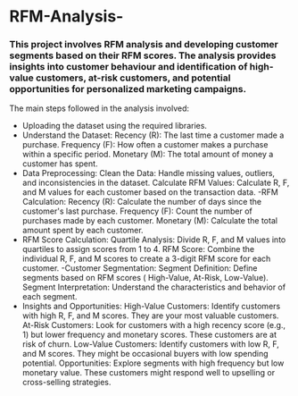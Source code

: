 # RFM-Analysis-
### This project involves RFM analysis and developing customer segments based on their RFM scores. The analysis provides insights into customer behaviour and identification of high-value customers, at-risk customers, and potential opportunities for personalized marketing campaigns.
The main steps followed in the analysis involved:
- Uploading the dataset using the required libraries.
- Understand the Dataset:
  Recency (R): The last time a customer made a purchase.
Frequency (F): How often a customer makes a purchase within a specific period.
Monetary (M): The total amount of money a customer has spent.
-  Data Preprocessing:
Clean the Data: Handle missing values, outliers, and inconsistencies in the dataset.
Calculate RFM Values: Calculate R, F, and M values for each customer based on the transaction data.
-RFM Calculation:
Recency (R): Calculate the number of days since the customer's last purchase.
Frequency (F): Count the number of purchases made by each customer.
Monetary (M): Calculate the total amount spent by each customer.
- RFM Score Calculation:
Quartile Analysis: Divide R, F, and M values into quartiles to assign scores from 1 to 4.
RFM Score: Combine the individual R, F, and M scores to create a 3-digit RFM score for each customer.
-Customer Segmentation:
Segment Definition: Define segments based on RFM scores ( High-Value, At-Risk, Low-Value).
Segment Interpretation: Understand the characteristics and behavior of each segment.
- Insights and Opportunities:
High-Value Customers: Identify customers with high R, F, and M scores. They are your most valuable customers.
At-Risk Customers: Look for customers with a high recency score (e.g., 1) but lower frequency and monetary scores. These customers are at risk of churn.
Low-Value Customers: Identify customers with low R, F, and M scores. They might be occasional buyers with low spending potential.
Opportunities: Explore segments with high frequency but low monetary value. These customers might respond well to upselling or cross-selling strategies.
